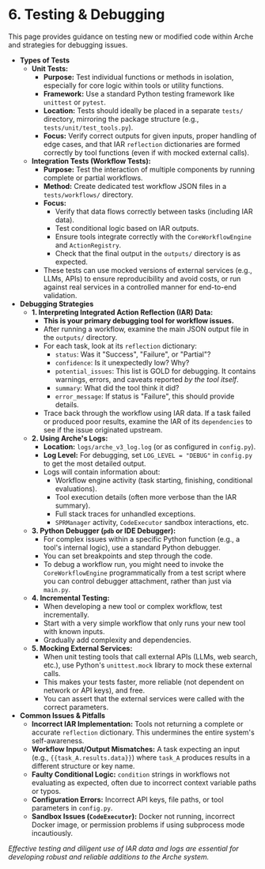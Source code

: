 # 6. Testing & Debugging

<!--
Instruction for AI Assistant (e.g., Cursor) or Keyholder populating the Wiki:
Discuss unit tests, integration tests (workflow tests), interpreting IAR for debugging, and using logs.
-->

This page provides guidance on testing new or modified code within Arche and strategies for debugging issues.

*   **Types of Tests**
    *   **Unit Tests:**
        *   **Purpose:** Test individual functions or methods in isolation, especially for core logic within tools or utility functions.
        *   **Framework:** Use a standard Python testing framework like `unittest` or `pytest`.
        *   **Location:** Tests should ideally be placed in a separate `tests/` directory, mirroring the package structure (e.g., `tests/unit/test_tools.py`).
        *   **Focus:** Verify correct outputs for given inputs, proper handling of edge cases, and that IAR `reflection` dictionaries are formed correctly by tool functions (even if with mocked external calls).
    *   **Integration Tests (Workflow Tests):**
        *   **Purpose:** Test the interaction of multiple components by running complete or partial workflows.
        *   **Method:** Create dedicated test workflow JSON files in a `tests/workflows/` directory.
        *   **Focus:**
            *   Verify that data flows correctly between tasks (including IAR data).
            *   Test conditional logic based on IAR outputs.
            *   Ensure tools integrate correctly with the `CoreWorkflowEngine` and `ActionRegistry`.
            *   Check that the final output in the `outputs/` directory is as expected.
        *   These tests can use mocked versions of external services (e.g., LLMs, APIs) to ensure reproducibility and avoid costs, or run against real services in a controlled manner for end-to-end validation.
*   **Debugging Strategies**
    *   **1. Interpreting Integrated Action Reflection (IAR) Data:**
        *   **This is your primary debugging tool for workflow issues.**
        *   After running a workflow, examine the main JSON output file in the `outputs/` directory.
        *   For each task, look at its `reflection` dictionary:
            *   `status`: Was it "Success", "Failure", or "Partial"?
            *   `confidence`: Is it unexpectedly low? Why?
            *   `potential_issues`: This list is GOLD for debugging. It contains warnings, errors, and caveats reported *by the tool itself*.
            *   `summary`: What did the tool think it did?
            *   `error_message`: If status is "Failure", this should provide details.
        *   Trace back through the workflow using IAR data. If a task failed or produced poor results, examine the IAR of its `dependencies` to see if the issue originated upstream.
    *   **2. Using Arche's Logs:**
        *   **Location:** `logs/arche_v3_log.log` (or as configured in `config.py`).
        *   **Log Level:** For debugging, set `LOG_LEVEL = "DEBUG"` in `config.py` to get the most detailed output.
        *   Logs will contain information about:
            *   Workflow engine activity (task starting, finishing, conditional evaluations).
            *   Tool execution details (often more verbose than the IAR summary).
            *   Full stack traces for unhandled exceptions.
            *   `SPRManager` activity, `CodeExecutor` sandbox interactions, etc.
    *   **3. Python Debugger (`pdb` or IDE Debugger):**
        *   For complex issues within a specific Python function (e.g., a tool's internal logic), use a standard Python debugger.
        *   You can set breakpoints and step through the code.
        *   To debug a workflow run, you might need to invoke the `CoreWorkflowEngine` programmatically from a test script where you can control debugger attachment, rather than just via `main.py`.
    *   **4. Incremental Testing:**
        *   When developing a new tool or complex workflow, test incrementally.
        *   Start with a very simple workflow that only runs your new tool with known inputs.
        *   Gradually add complexity and dependencies.
    *   **5. Mocking External Services:**
        *   When unit testing tools that call external APIs (LLMs, web search, etc.), use Python's `unittest.mock` library to mock these external calls.
        *   This makes your tests faster, more reliable (not dependent on network or API keys), and free.
        *   You can assert that the external services were called with the correct parameters.
*   **Common Issues & Pitfalls**
    *   **Incorrect IAR Implementation:** Tools not returning a complete or accurate `reflection` dictionary. This undermines the entire system's self-awareness.
    *   **Workflow Input/Output Mismatches:** A task expecting an input (e.g., `{{task_A.results.data}}`) where `task_A` produces results in a different structure or key name.
    *   **Faulty Conditional Logic:** `condition` strings in workflows not evaluating as expected, often due to incorrect context variable paths or typos.
    *   **Configuration Errors:** Incorrect API keys, file paths, or tool parameters in `config.py`.
    *   **Sandbox Issues (`CodeExecutor`):** Docker not running, incorrect Docker image, or permission problems if using subprocess mode incautiously.

*Effective testing and diligent use of IAR data and logs are essential for developing robust and reliable additions to the Arche system.* 